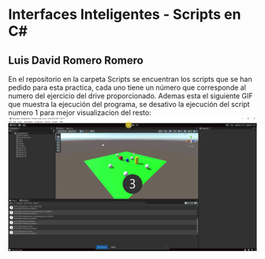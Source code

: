 # Interfaces Inteligentes - Scripts en C#
## Luis David Romero Romero
En el repositorio en la carpeta Scripts se encuentran los scripts que se han pedido para esta practica, cada uno tiene un número que corresponde al numero del ejercicio del drive proporcionado. Ademas esta el siguiente GIF que muestra la ejecución del programa, se desativo la ejecución del script numero 1 para mejor visualizacion del resto: 
![GifPrograma.gif](https://github.com/LDRR99100/4-II-Scripts_C_Sharp/blob/737c5e673318bf16876c542dd24c0db3ef4e3f92/GifPrograma.gif)

